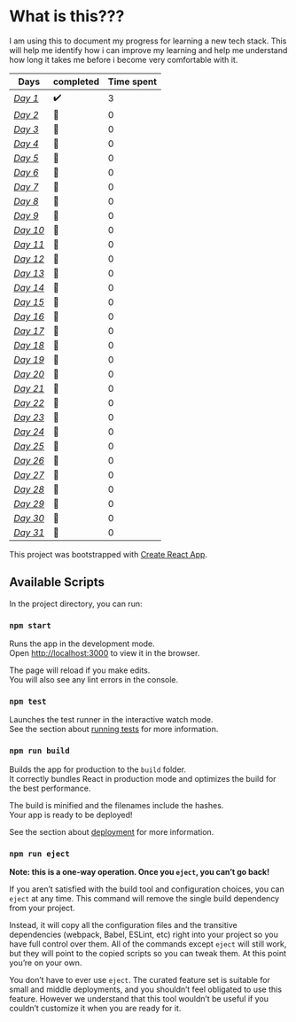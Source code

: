 # What is this???

I am using this to document my progress for learning a new tech stack. This will help me identify how i can improve my learning and help me understand how long it takes me before i become very comfortable with it.

| Days                                                | completed          | Time spent |
| --------------------------------------------------- | ------------------ | ---------- |
| _[Day 1](/daily-logs/day1.md)_                      | :heavy_check_mark: | 3          |
| _[Day 2](https://github.com/yaredambaye/Learning)_  | :red_circle:       | 0          |
| _[Day 3](https://github.com/yaredambaye/Learning)_  | :red_circle:       | 0          |
| _[Day 4](https://github.com/yaredambaye/Learning)_  | :red_circle:       | 0          |
| _[Day 5](https://github.com/yaredambaye/Learning)_  | :red_circle:       | 0          |
| _[Day 6](https://github.com/yaredambaye/Learning)_  | :red_circle:       | 0          |
| _[Day 7](https://github.com/yaredambaye/Learning)_  | :red_circle:       | 0          |
| _[Day 8](https://github.com/yaredambaye/Learning)_  | :red_circle:       | 0          |
| _[Day 9](https://github.com/yaredambaye/Learning)_  | :red_circle:       | 0          |
| _[Day 10](https://github.com/yaredambaye/Learning)_ | :red_circle:       | 0          |
| _[Day 11](https://github.com/yaredambaye/Learning)_ | :red_circle:       | 0          |
| _[Day 12](https://github.com/yaredambaye/Learning)_ | :red_circle:       | 0          |
| _[Day 13](https://github.com/yaredambaye/Learning)_ | :red_circle:       | 0          |
| _[Day 14](https://github.com/yaredambaye/Learning)_ | :red_circle:       | 0          |
| _[Day 15](https://github.com/yaredambaye/Learning)_ | :red_circle:       | 0          |
| _[Day 16](https://github.com/yaredambaye/Learning)_ | :red_circle:       | 0          |
| _[Day 17](https://github.com/yaredambaye/Learning)_ | :red_circle:       | 0          |
| _[Day 18](https://github.com/yaredambaye/Learning)_ | :red_circle:       | 0          |
| _[Day 19](https://github.com/yaredambaye/Learning)_ | :red_circle:       | 0          |
| _[Day 20](https://github.com/yaredambaye/Learning)_ | :red_circle:       | 0          |
| _[Day 21](https://github.com/yaredambaye/Learning)_ | :red_circle:       | 0          |
| _[Day 22](https://github.com/yaredambaye/Learning)_ | :red_circle:       | 0          |
| _[Day 23](https://github.com/yaredambaye/Learning)_ | :red_circle:       | 0          |
| _[Day 24](https://github.com/yaredambaye/Learning)_ | :red_circle:       | 0          |
| _[Day 25](https://github.com/yaredambaye/Learning)_ | :red_circle:       | 0          |
| _[Day 26](https://github.com/yaredambaye/Learning)_ | :red_circle:       | 0          |
| _[Day 27](https://github.com/yaredambaye/Learning)_ | :red_circle:       | 0          |
| _[Day 28](https://github.com/yaredambaye/Learning)_ | :red_circle:       | 0          |
| _[Day 29](https://github.com/yaredambaye/Learning)_ | :red_circle:       | 0          |
| _[Day 30](https://github.com/yaredambaye/Learning)_ | :red_circle:       | 0          |
| _[Day 31](https://github.com/yaredambaye/Learning)_ | :red_circle:       | 0          |

This project was bootstrapped with [Create React App](https://github.com/facebook/create-react-app).

## Available Scripts

In the project directory, you can run:

### `npm start`

Runs the app in the development mode.<br />
Open [http://localhost:3000](http://localhost:3000) to view it in the browser.

The page will reload if you make edits.<br />
You will also see any lint errors in the console.

### `npm test`

Launches the test runner in the interactive watch mode.<br />
See the section about [running tests](https://facebook.github.io/create-react-app/docs/running-tests) for more information.

### `npm run build`

Builds the app for production to the `build` folder.<br />
It correctly bundles React in production mode and optimizes the build for the best performance.

The build is minified and the filenames include the hashes.<br />
Your app is ready to be deployed!

See the section about [deployment](https://facebook.github.io/create-react-app/docs/deployment) for more information.

### `npm run eject`

**Note: this is a one-way operation. Once you `eject`, you can’t go back!**

If you aren’t satisfied with the build tool and configuration choices, you can `eject` at any time. This command will remove the single build dependency from your project.

Instead, it will copy all the configuration files and the transitive dependencies (webpack, Babel, ESLint, etc) right into your project so you have full control over them. All of the commands except `eject` will still work, but they will point to the copied scripts so you can tweak them. At this point you’re on your own.

You don’t have to ever use `eject`. The curated feature set is suitable for small and middle deployments, and you shouldn’t feel obligated to use this feature. However we understand that this tool wouldn’t be useful if you couldn’t customize it when you are ready for it.
